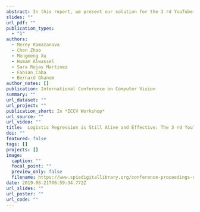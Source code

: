 ```yaml
---
abstract: In this report, we present our solution for the 3 rd YouTube-8M Video Understanding Challenge for a task of temporal localization of topics within a video. Our team achieves the 9 th place in the Public Leaderboard and the 11th place in the Private Leaderboard with a difference of 4.5 × 10−4 from the 10th gold medal winner. Overall, we train 20 different models independently and use their ensemble to predict segment scores. Along with a video classifier, we generate final scores for each segment. We use one-loss or two-loss training strategies for different models to make full use of video-level annotations and segmentlevel annotations. Furthermore, we adopt a teacher-student model and deep clustering to generate pseudo-labels to increase the amount of fully-annotated data.
slides: ""
url_pdf: ""
publication_types:
  - "1"
authors:
  - Merey Ramazanova
  - Chen Zhao
  - Mengmeng Xu
  - Humam Alwassel
  - Sara Rojas Martinez
  - Fabian Caba
  - Bernard Ghanem
author_notes: []
publication: International Conference on Computer Vision
summary: ""
url_dataset: ""
url_project: ""
publication_short: In *ICCV Workshop*
url_source: ""
url_video: ""
title:  Logistic Regression is Still Alive and Effective: The 3 rd YouTube 8M Challenge Solution of the IVUL-KAUST team
doi: ""
featured: false
tags: []
projects: []
image:
  caption: ""
  focal_point: ""
  preview_only: false
  filename: https://www.spiedigitallibrary.org/conference-proceedings-of-spie/11330/113300F/Precise-human-pose-estimation-based-on-two-dimensional-images-for/10.1117/12.2542539.full
date: 2019-06-21T06:59:34.772Z
url_slides: ""
url_poster: ""
url_code: ""
---
```

